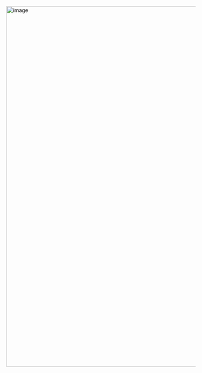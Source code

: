 <img width="956" alt="image" src="https://github.com/Raghav13995/Basic-Counter-App/assets/146642656/aec2dc09-fa2f-4061-86c1-8ee5bd309231">
